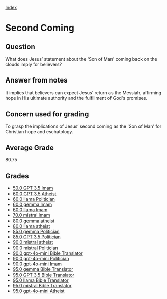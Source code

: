 
[Index](../index.md)
# Second Coming
## Question
What does Jesus’ statement about the 'Son of Man' coming back on the clouds imply for believers?

## Answer from notes
It implies that believers can expect Jesus' return as the Messiah, affirming hope in His ultimate authority and the fulfillment of God's promises.

## Concern used for grading
To grasp the implications of Jesus’ second coming as the 'Son of Man' for Christian hope and eschatology.

## Average Grade
80.75

## Grades
 * [50.0 GPT 3.5 Imam](../answers/GPT_3.5_Imam/Second_Coming.md)
 * [60.0 GPT 3.5 Atheist](../answers/GPT_3.5_Atheist/Second_Coming.md)
 * [60.0 llama Politician](../answers/llama_Politician/Second_Coming.md)
 * [60.0 gemma Imam](../answers/gemma_Imam/Second_Coming.md)
 * [60.0 llama Imam](../answers/llama_Imam/Second_Coming.md)
 * [70.0 mistral Imam](../answers/mistral_Imam/Second_Coming.md)
 * [80.0 gemma atheist](../answers/gemma_atheist/Second_Coming.md)
 * [80.0 llama atheist](../answers/llama_atheist/Second_Coming.md)
 * [85.0 gemma Politician](../answers/gemma_Politician/Second_Coming.md)
 * [85.0 GPT 3.5 Politician](../answers/GPT_3.5_Politician/Second_Coming.md)
 * [90.0 mistral atheist](../answers/mistral_atheist/Second_Coming.md)
 * [90.0 mistral Politician](../answers/mistral_Politician/Second_Coming.md)
 * [90.0 gpt-4o-mini Bible Translator](../answers/gpt-4o-mini_Bible_Translator/Second_Coming.md)
 * [90.0 gpt-4o-mini Politician](../answers/gpt-4o-mini_Politician/Second_Coming.md)
 * [90.0 gpt-4o-mini Imam](../answers/gpt-4o-mini_Imam/Second_Coming.md)
 * [95.0 gemma Bible Translator](../answers/gemma_Bible_Translator/Second_Coming.md)
 * [95.0 GPT 3.5 Bible Translator](../answers/GPT_3.5_Bible_Translator/Second_Coming.md)
 * [95.0 llama Bible Translator](../answers/llama_Bible_Translator/Second_Coming.md)
 * [95.0 mistral Bible Translator](../answers/mistral_Bible_Translator/Second_Coming.md)
 * [95.0 gpt-4o-mini Atheist](../answers/gpt-4o-mini_Atheist/Second_Coming.md)
